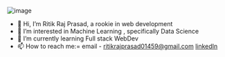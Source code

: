 ![image](https://github.com/RitikRaj-1/RitikRaj-1/assets/145713391/a9a3e9c0-73f1-4939-b72d-9367a16ba6b4)

- 👋 Hi, I’m Ritik Raj Prasad, a rookie in web development 
- 👀 I’m interested in Machine Learning , specifically Data Science 
- 🌱 I’m currently learning Full stack WebDev
- 📫 How to reach me:= email - ritikrajprasad01459@gmail.com       [linkedIn](https://www.linkedin.com/in/ritik-raj-prasad-1531a821b?lipi=urn%3Ali%3Apage%3Ad_flagship3_profile_view_base_contact_details%3Bk8WmuBtTQ6adNBKcwAK51w%3D%3D) 


